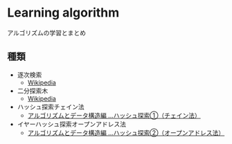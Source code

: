 # Learning algorithm
アルゴリズムの学習とまとめ

## 種類

- 逐次検索
  - [Wikipedia](https://ja.wikipedia.org/wiki/%E5%85%A8%E6%96%87%E6%A4%9C%E7%B4%A2)
- 二分探索木
  - [Wikipedia](https://ja.wikipedia.org/wiki/%E4%BA%8C%E5%88%86%E6%8E%A2%E7%B4%A2%E6%9C%A8)
- ハッシュ探索チェイン法
  - [アルゴリズムとデータ構造編 ...ハッシュ探索①（チェイン法）](http://ppp-lab.sakura.ne.jp/ProgrammingPlacePlus/algorithm/search/006.html)
- イヤーハッシュ探索オープンアドレス法
  - [アルゴリズムとデータ構造編 ...ハッシュ探索②（オープンアドレス法）](http://ppp-lab.sakura.ne.jp/ProgrammingPlacePlus/algorithm/search/007.html)


